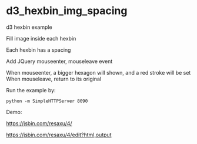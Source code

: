 # d3_hexbin_img_spacing
d3 hexbin example

Fill image inside each hexbin

Each hexbin has a spacing

Add JQuery mouseenter, mouseleave event  

When mouseenter, a bigger hexagon will shown, and a red stroke will be set  
When mouseleave, return to its original

Run the example by:


```
python -m SimpleHTTPServer 8090
```

Demo:

https://jsbin.com/resaxu/4/

https://jsbin.com/resaxu/4/edit?html,output
